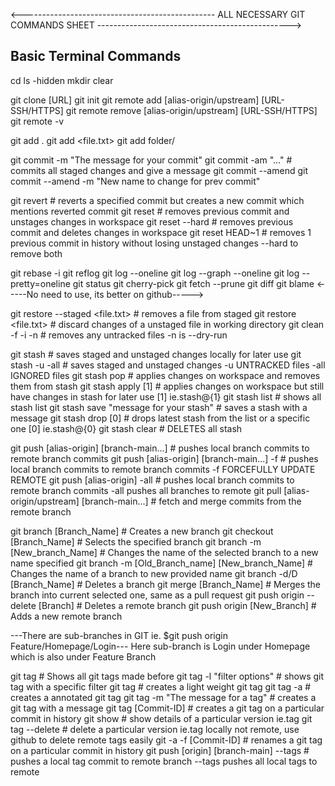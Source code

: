 


<------------------------------------------------ ALL NECESSARY GIT COMMANDS SHEET ------------------------------------------------>



## Basic Terminal Commands
cd
ls -hidden
mkdir
clear


git clone [URL]
git init
git remote add [alias-origin/upstream] [URL-SSH/HTTPS]
git remote remove [alias-origin/upstream] [URL-SSH/HTTPS]
git remote -v


git add .
git add <file.txt>
git add folder/


git commit -m "The message for your commit"
git commit -am "..."                                # commits all staged changes and give a message
git commit --amend
git commit --amend -m "New name to change for prev commit"


git revert <hashcode>                               # reverts a specified commit but creates a new commit which mentions reverted commit
git reset <hashcode>                                # removes previous commit and unstages changes in workspace
git reset --hard <hashcode>                         # removes previous commit and deletes changes in workspace
git reset HEAD~1                                    # removes 1 previous commit in history without losing unstaged changes --hard to remove both


git rebase -i <hashcode>
git reflog
git log --oneline
git log --graph --oneline
git log --pretty=oneline
git status
git cherry-pick
git fetch --prune
git diff
git blame                                           <-----No need to use, its better on github----->


git restore --staged <file.txt>                     # removes a file from staged
git restore <file.txt>                              # discard changes of a unstaged file in working directory
git clean -f -i -n                                  # removes any untracked files -n is --dry-run


git stash                                           # saves staged and unstaged changes locally for later use
git stash -u -all                                   # saves staged and unstaged changes -u UNTRACKED files -all IGNORED files
git stash pop                                       # applies changes on workspace and removes them from stash
git stash apply [1]                                 # applies changes on workspace but still have changes in stash for later use [1] ie.stash@{1}
git stash list                                      # shows all stash list
git stash save "message for your stash"             # saves a stash with a message
git stash drop [0]                                  # drops latest stash from the list or a specific one [0] ie.stash@{0}
git stash clear                                     # DELETES all stash


git push [alias-origin] [branch-main...]            # pushes local branch commits to remote branch commits
git push [alias-origin] [branch-main...] -f         # pushes local branch commits to remote branch commits -f FORCEFULLY UPDATE REMOTE
git push [alias-origin] -all                        # pushes local branch commits to remote branch commits -all pushes all branches to remote
git pull [alias-origin/upstream] [branch-main...]   # fetch and merge commits from the remote branch


git branch [Branch_Name]                            # Creates a new branch
git checkout [Branch_Name]                          # Selects the specified branch
git branch -m [New_branch_Name]                     # Changes the name of the selected branch to a new name specified
git branch -m [Old_Branch_name] [New_branch_Name]   # Changes the name of a branch to new provided name 
git branch -d/D [Branch_Name]                       # Deletes a branch
git merge [Branch_Name]                             # Merges the branch into current selected one, same as a pull request
git push origin --delete [Branch]                   # Deletes a remote branch
git push origin [New_Branch]                        # Adds a new remote branch


---There are sub-branches in GIT ie. $git push origin Feature/Homepage/Login--- Here sub-branch is Login under Homepage which is also under Feature Branch


git tag                                             # Shows all git tags made before
git tag -l "filter options"                         # shows git tag with a specific filter
git tag <Version>                                   # creates a light weight git tag
git tag -a <Version>                                # creates a annotated git tag
git tag <Version> -m "The message for a tag"        # creates a git tag with a message
git tag <Version> [Commit-ID]                       # creates a git tag on a particular commit in history
git show <Version>                                  # show details of a particular version ie.tag
git tag --delete <Version>                          # delete a particular version ie.tag locally not remote, use github to delete remote tags easily
git -a -f <version> [Commit-ID]                     # renames a git tag on a particular commit in history
git push [origin] [branch-main] <tag> --tags        # pushes a local tag commit to remote branch --tags pushes all local tags to remote

